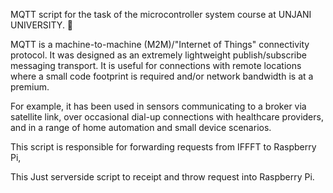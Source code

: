 MQTT script for the task of the microcontroller system course at UNJANI UNIVERSITY. 🤘

MQTT is a machine-to-machine (M2M)/"Internet of Things" connectivity protocol. 
It was designed as an extremely lightweight publish/subscribe messaging transport. 
It is useful for connections with remote locations where a small code footprint is required and/or network bandwidth is at a premium. 

For example, it has been used in sensors communicating to a broker via satellite link, over occasional dial-up connections with healthcare providers, and in a range of home automation and small device scenarios.



This script is responsible for forwarding requests from IFFFT to Raspberry Pi,

This Just serverside script to receipt and throw request into Raspberry Pi.

